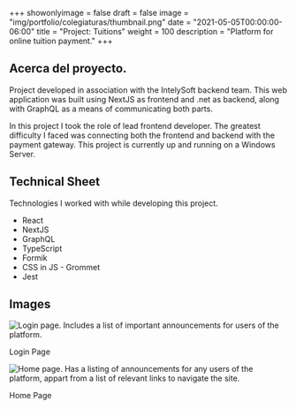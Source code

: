 +++
showonlyimage = false
draft = false
image = "img/portfolio/colegiaturas/thumbnail.png"
date = "2021-05-05T00:00:00-06:00"
title = "Project: Tuitions"
weight = 100
description = "Platform for online tuition payment."
+++

## Acerca del proyecto.

Project developed in association with the IntelySoft backend team. This web application was built using NextJS as frontend and .net as backend, along with GraphQL as a means of communicating both parts.

In this project I took the role of lead frontend developer. The greatest difficulty I faced was connecting both the frontend and backend with the payment gateway. This project is currently up and running on a Windows Server.

## Technical Sheet

Technologies I worked with while developing this project.

- React
- NextJS
- GraphQL
- TypeScript
- Formik
- CSS in JS - Grommet
- Jest

## Images

![Login page. Includes a list of important announcements for users of the platform.](/img/portfolio/colegiaturas/login.png)

Login Page

![Home page. Has a listing of announcements for any users of the platform, appart from a list of relevant links to navigate the site.](/img/portfolio/colegiaturas/home.png)

Home Page
